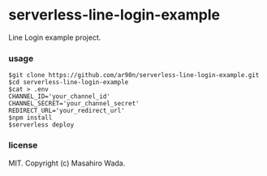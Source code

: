 # serverless-line-login-example

Line Login example project.

### usage

```
$git clone https://github.com/ar90n/serverless-line-login-example.git
$cd serverless-line-login-example
$cat > .env
CHANNEL_ID='your_channel_id'
CHANNEL_SECRET='your_channel_secret'
REDIRECT_URL='your_redirect_url'
$npm install
$serverless deploy
```

### license

MIT. Copyright (c) Masahiro Wada.
